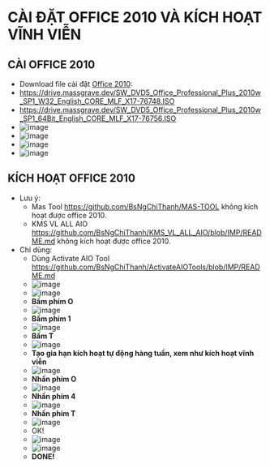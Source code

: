 # CÀI ĐẶT OFFICE 2010 VÀ KÍCH HOẠT VĨNH VIỄN #
## CÀI OFFICE 2010 ##
  - Download file cài đặt [Office 2010](https://bsthanh-my.sharepoint.com/:u:/g/personal/0914678254_bsthanh_onmicrosoft_com/EWfgXXGKYxFMky8lWmy1W6wBakFvJItnxewlzpC5pCWudQ?e=sKK2Xf):
  - https://drive.massgrave.dev/SW_DVD5_Office_Professional_Plus_2010w_SP1_W32_English_CORE_MLF_X17-76748.ISO
  - https://drive.massgrave.dev/SW_DVD5_Office_Professional_Plus_2010w_SP1_64Bit_English_CORE_MLF_X17-76756.ISO
  - ![image](https://github.com/BsNgChiThanh/Cai-Office2010-va-kich-hoat/assets/82578024/47644385-3ada-4432-80d0-b3eed1eb24eb)
  - ![image](https://github.com/BsNgChiThanh/Cai-Office2010-va-kich-hoat/assets/82578024/8772133f-7470-46a9-b029-420c9ba108d8)
  - ![image](https://github.com/BsNgChiThanh/Cai-Office2010-va-kich-hoat/assets/82578024/ec0be0f5-0544-4a39-bb52-01a325352402)
  - ![image](https://github.com/BsNgChiThanh/Cai-Office2010-va-kich-hoat/assets/82578024/fe9b4cc0-ac9d-4106-9fcf-9c12bc3e3d61)

## KÍCH HOẠT OFFICE 2010 ##
- Lưu ý:
  - Mas Tool https://github.com/BsNgChiThanh/MAS-TOOL không kích hoạt được office 2010.
  - KMS VL ALL AIO https://github.com/BsNgChiThanh/KMS_VL_ALL_AIO/blob/IMP/README.md không kích hoạt được office 2010.
- Chỉ dùng: 
  - Dùng Activate AIO Tool https://github.com/BsNgChiThanh/ActivateAIOTools/blob/IMP/README.md
  - ![image](https://github.com/BsNgChiThanh/Cai-Office2010-va-kich-hoat/assets/82578024/c4d5a002-1d86-4672-94ae-62dc62f340fc)
  - ![image](https://github.com/BsNgChiThanh/Cai-Office2010-va-kich-hoat/assets/82578024/7c8ba71b-50c4-4bb9-989c-bafc737821df)
  - **Bấm phím O**
  - ![image](https://github.com/BsNgChiThanh/Cai-Office2010-va-kich-hoat/assets/82578024/f2c9c8f8-dde4-4bdf-ae17-fc6e8c8d0058)
  - **Bấm phím 1**
  - ![image](https://github.com/BsNgChiThanh/Cai-Office2010-va-kich-hoat/assets/82578024/29023037-eb7f-42b7-af52-5d5247f60dc3)
  - **Bấm T**
  - ![image](https://github.com/BsNgChiThanh/Cai-Office2010-va-kich-hoat/assets/82578024/8be4cab5-3a8f-4bba-bdf4-153cfc60bb68)
  - **Tạo gia hạn kích hoạt tự động hàng tuần, xem như kích hoạt vĩnh viễn**
  - ![image](https://github.com/BsNgChiThanh/Cai-Office2010-va-kich-hoat/assets/82578024/2c671322-6e70-4862-9b9f-f624fa6668eb)
  - **Nhấn phím O**
  - ![image](https://github.com/BsNgChiThanh/Cai-Office2010-va-kich-hoat/assets/82578024/cbdc9c88-9f81-4b9c-850d-7ce5e34d83ac)
  - **Nhấn phím 4**
  - ![image](https://github.com/BsNgChiThanh/Cai-Office2010-va-kich-hoat/assets/82578024/40426030-ae66-4c8b-b5ae-375715c18247)
  - **Nhấn phím T**
  - ![image](https://github.com/BsNgChiThanh/Cai-Office2010-va-kich-hoat/assets/82578024/1391e0c9-b1ee-4d44-86d3-b4fd101ee753)
  - OK!
  - ![image](https://github.com/BsNgChiThanh/Cai-Office2010-va-kich-hoat/assets/82578024/284dbbbb-2035-45df-83c3-7fbe09b355bd)
  - ![image](https://github.com/BsNgChiThanh/Cai-Office2010-va-kich-hoat/assets/82578024/31b6cdac-17e2-4a45-a4ea-79b2eef1cda2)
  - **DONE!**
